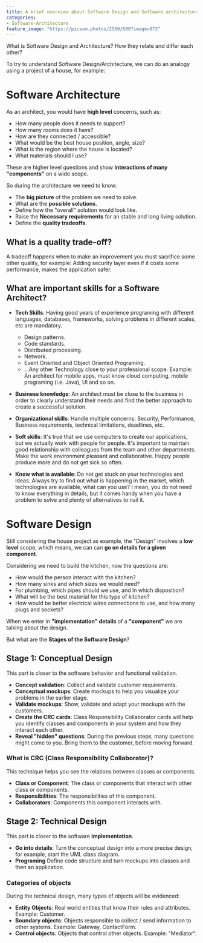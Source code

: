 ```yaml
---
title: A brief overview about Software Design and Software architecture
categories:
- Software-Architecture
feature_image: "https://picsum.photos/2560/600?image=872"
---
```


What is Software Design and Architecture? How they relate and differ each other?

<!-- more -->

To try to understand Software Design/Architecture, we can do an analogy using a project of a house, for example:

# Software Architecture

As an architect, you would have **high level** concerns, such as: 

- How many people does it needs to support?
- How many rooms does it have?
- How are they connected / accessible?
- What would be the best house position, angle, size?
- What is the region where the house is located? 
- What materials should I use?

These are higher level questions and show **interactions of many "components"** on a wide scope.

So during the architecture we need to know:

- The **big picture** of the problem we need to solve.
- What are the **possible solutions**.
- Define how the "overall" solution would look like.
- Raise the **Necessary requirements** for an stable and long living solution.
- Define the **quality tradeoffs**.

## What is a quality trade-off?

A tradeoff happens when to make an improvement you must sacrifice some other quality, for example: Adding security layer even if it costs some performance, makes the application safer.

## What are important skills for a Software Architect?

- **Tech Skills**: Having good years of experience programing with different languages, databases, frameworks, solving problems in different scales, etc are mandatory.
  - Design patterns.
  - Code standards.
  - Distributed processing.
  - Network.
  - Event Oriented and Object Oriented Programing.
  - ...Any other Technology close to your professional scope. Example: An architect for mobile apps, must know cloud computing, mobile programing (i.e. Java), UI and so on.

- **Business knowledge**: An architect must be close to the business in order to clearly understand their needs and find the better approach to create a successful solution.

- **Organizational skills**: Handle multiple concerns: Security, Performance, Business requirements, technical limitations, deadlines, etc.

- **Soft skills**: It's true that we use computers to create our applications, but we actually work with people for people. It's important to maintain good relationship with colleagues from the team and other departments. Make the work environment pleasant and collaborative. Happy people produce more and do not get sick so often.

- **Know what is available**: Do not get stuck on your technologies and ideas. Always try to find out what is happening in the market, which technologies are available, what can you use? I mean, you do not need to know everything in details, but it comes handy when you have a problem to solve and plenty of alternatives to nail it.

# Software Design

Still considering the house project as example, the "Design" involves a **low level** scope, which means, we can can **go on details for a given component**.

Considering we need to build the kitchen, now the questions are:

- How would the person interact with the kitchen?
- How many sinks and which sizes we would need?
- For plumbing, which pipes should we use, and in which disposition?
- What will be the best material for this type of kitchen?
- How would be better electrical wires connections to use, and how many plugs and sockets?

When we enter in **"implementation" details** of a **"component"** we are talking about the design. 

But what are the **Stages of the Software Design**?

## Stage 1: Conceptual Design

This part is closer to the software behavior and functional validation.

- **Concept validation**: Collect and validate customer requirements.
- **Conceptual mockups**: Create mockups to help you visualize your problems in the earlier stage.
- **Validate mockups**: Show, validate and adapt your mockups with the customers.
- **Create the CRC cards**: Class Responsibility Collaborator cards will help you identify classes and components in your system and how they interact each other.
- **Reveal "hidden" questions**: During the previous steps, many questions might come to you. Bring them to the customer, before moving forward.

### What is CRC (Class Responsibility Collaborator)?

This technique helps you see the relations between classes or components.

- **Class or Component**: The class or components that interact with other class or components.
- **Responsibilities**: The responsibilities of this component.
- **Collaborators**: Components this component interacts with.

## Stage 2: Technical Design

This part is closer to the software **implementation**.

- **Go into details**: Turn the conceptual design into a more precise design, for example, start the UML class diagram.
- **Programing** Define code structure and turn mockups into classes and then an application.

### Categories of objects

During the technical design, many types of objects will be evidenced:

- **Entity Objects**: Real world entities that know their rules and attributes. Example: Customer.
- **Boundary objects**: Objects responsible to collect / send information to other systems. Example: Gateway, ContactForm.
- **Control objects**: Objects that control other objects. Example: "Mediator".

